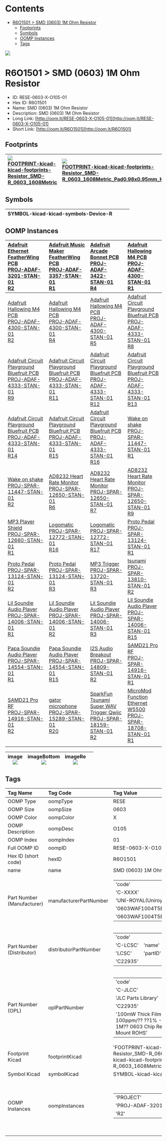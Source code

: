 



Contents
========

* [R6O1501 > SMD (0603) 1M Ohm Resistor](#r6o1501--smd-0603-1m-ohm-resistor)
	* [Footprints](#footprints)
	* [Symbols](#symbols)
	* [OOMP Instances](#oomp-instances)
	* [Tags](#tags)
  
![][im]
# R6O1501 > SMD (0603) 1M Ohm Resistor

- ID: RESE-0603-X-O105-01
- Hex ID: R6O1501
- Name: SMD (0603) 1M Ohm Resistor
- Description: SMD (0603) 1M Ohm Resistor
- Long Link: [http://oom.lt/RESE-0603-X-O105-01](http://oom.lt/RESE-0603-X-O105-01)
- Short Link: [http://oom.lt/R6O1501](http://oom.lt/R6O1501)

## Footprints
  

|[![](https://raw.githubusercontent.com/oomlout/oomlout_OOMP_eda_V2/FOOTPRINT/kicad/kicad-footprints/Resistor_SMD/R_0603_1608Metric/main/image_140.png)<br>FOOTPRINT-kicad-kicad-footprints-Resistor_SMD-R_0603_1608Metric](https://github.com/oomlout/oomlout_OOMP_eda_V2/FOOTPRINT/kicad/kicad-footprints/Resistor_SMD/R_0603_1608Metric/tree/main/)|[![](https://raw.githubusercontent.com/oomlout/oomlout_OOMP_eda_V2/FOOTPRINT/kicad/kicad-footprints/Resistor_SMD/R_0603_1608Metric_Pad0.98x0.95mm_HandSolder/main/image_140.png)<br>FOOTPRINT-kicad-kicad-footprints-Resistor_SMD-R_0603_1608Metric_Pad0.98x0.95mm_HandSolder](https://github.com/oomlout/oomlout_OOMP_eda_V2/FOOTPRINT/kicad/kicad-footprints/Resistor_SMD/R_0603_1608Metric_Pad0.98x0.95mm_HandSolder/tree/main/)|||
| :--- | :--- | :--- | :--- |

## Symbols
  

|![]()<br>SYMBOL-kicad-kicad-symbols-Device-R||||
| :--- | :--- | :--- | :--- |

## OOMP Instances
  

|[Adafruit Ethernet FeatherWing PCB<br>PROJ-ADAF-3201-STAN-01<br>R2](https://github.com/oomlout/oomlout_OOMP_projects_V2/PROJ/ADAF/3201/STAN/01/tree/main/)|[Adafruit Music Maker FeatherWing PCB<br>PROJ-ADAF-3357-STAN-01<br>R1](https://github.com/oomlout/oomlout_OOMP_projects_V2/PROJ/ADAF/3357/STAN/01/tree/main/)|[Adafruit Arcade Bonnet PCB<br>PROJ-ADAF-3422-STAN-01<br>R4](https://github.com/oomlout/oomlout_OOMP_projects_V2/PROJ/ADAF/3422/STAN/01/tree/main/)|[Adafruit Hallowing M4 PCB<br>PROJ-ADAF-4300-STAN-01<br>R1](https://github.com/oomlout/oomlout_OOMP_projects_V2/PROJ/ADAF/4300/STAN/01/tree/main/)|
| :--- | :--- | :--- | :--- |
|[Adafruit Hallowing M4 PCB<br>PROJ-ADAF-4300-STAN-01<br>R2](https://github.com/oomlout/oomlout_OOMP_projects_V2/PROJ/ADAF/4300/STAN/01/tree/main/)|[Adafruit Hallowing M4 PCB<br>PROJ-ADAF-4300-STAN-01<br>R4](https://github.com/oomlout/oomlout_OOMP_projects_V2/PROJ/ADAF/4300/STAN/01/tree/main/)|[Adafruit Hallowing M4 PCB<br>PROJ-ADAF-4300-STAN-01<br>R5](https://github.com/oomlout/oomlout_OOMP_projects_V2/PROJ/ADAF/4300/STAN/01/tree/main/)|[Adafruit Circuit Playground Bluefruit PCB<br>PROJ-ADAF-4333-STAN-01<br>R8](https://github.com/oomlout/oomlout_OOMP_projects_V2/PROJ/ADAF/4333/STAN/01/tree/main/)|
|[Adafruit Circuit Playground Bluefruit PCB<br>PROJ-ADAF-4333-STAN-01<br>R9](https://github.com/oomlout/oomlout_OOMP_projects_V2/PROJ/ADAF/4333/STAN/01/tree/main/)|[Adafruit Circuit Playground Bluefruit PCB<br>PROJ-ADAF-4333-STAN-01<br>R11](https://github.com/oomlout/oomlout_OOMP_projects_V2/PROJ/ADAF/4333/STAN/01/tree/main/)|[Adafruit Circuit Playground Bluefruit PCB<br>PROJ-ADAF-4333-STAN-01<br>R12](https://github.com/oomlout/oomlout_OOMP_projects_V2/PROJ/ADAF/4333/STAN/01/tree/main/)|[Adafruit Circuit Playground Bluefruit PCB<br>PROJ-ADAF-4333-STAN-01<br>R13](https://github.com/oomlout/oomlout_OOMP_projects_V2/PROJ/ADAF/4333/STAN/01/tree/main/)|
|[Adafruit Circuit Playground Bluefruit PCB<br>PROJ-ADAF-4333-STAN-01<br>R14](https://github.com/oomlout/oomlout_OOMP_projects_V2/PROJ/ADAF/4333/STAN/01/tree/main/)|[Adafruit Circuit Playground Bluefruit PCB<br>PROJ-ADAF-4333-STAN-01<br>R15](https://github.com/oomlout/oomlout_OOMP_projects_V2/PROJ/ADAF/4333/STAN/01/tree/main/)|[Adafruit Circuit Playground Bluefruit PCB<br>PROJ-ADAF-4333-STAN-01<br>R16](https://github.com/oomlout/oomlout_OOMP_projects_V2/PROJ/ADAF/4333/STAN/01/tree/main/)|[Wake on shake<br>PROJ-SPAR-11447-STAN-01<br>R1](https://github.com/oomlout/oomlout_OOMP_projects_V2/PROJ/SPAR/11447/STAN/01/tree/main/)|
|[Wake on shake<br>PROJ-SPAR-11447-STAN-01<br>R2](https://github.com/oomlout/oomlout_OOMP_projects_V2/PROJ/SPAR/11447/STAN/01/tree/main/)|[AD8232 Heart Rate Monitor<br>PROJ-SPAR-12650-STAN-01<br>R6](https://github.com/oomlout/oomlout_OOMP_projects_V2/PROJ/SPAR/12650/STAN/01/tree/main/)|[AD8232 Heart Rate Monitor<br>PROJ-SPAR-12650-STAN-01<br>R7](https://github.com/oomlout/oomlout_OOMP_projects_V2/PROJ/SPAR/12650/STAN/01/tree/main/)|[AD8232 Heart Rate Monitor<br>PROJ-SPAR-12650-STAN-01<br>R9](https://github.com/oomlout/oomlout_OOMP_projects_V2/PROJ/SPAR/12650/STAN/01/tree/main/)|
|[MP3 Player Shield<br>PROJ-SPAR-12660-STAN-01<br>R1](https://github.com/oomlout/oomlout_OOMP_projects_V2/PROJ/SPAR/12660/STAN/01/tree/main/)|[Logomatic<br>PROJ-SPAR-12772-STAN-01<br>R16](https://github.com/oomlout/oomlout_OOMP_projects_V2/PROJ/SPAR/12772/STAN/01/tree/main/)|[Logomatic<br>PROJ-SPAR-12772-STAN-01<br>R17](https://github.com/oomlout/oomlout_OOMP_projects_V2/PROJ/SPAR/12772/STAN/01/tree/main/)|[Proto Pedal<br>PROJ-SPAR-13124-STAN-01<br>R1](https://github.com/oomlout/oomlout_OOMP_projects_V2/PROJ/SPAR/13124/STAN/01/tree/main/)|
|[Proto Pedal<br>PROJ-SPAR-13124-STAN-01<br>R2](https://github.com/oomlout/oomlout_OOMP_projects_V2/PROJ/SPAR/13124/STAN/01/tree/main/)|[Proto Pedal<br>PROJ-SPAR-13124-STAN-01<br>R3](https://github.com/oomlout/oomlout_OOMP_projects_V2/PROJ/SPAR/13124/STAN/01/tree/main/)|[MP3 Trigger<br>PROJ-SPAR-13720-STAN-01<br>R3](https://github.com/oomlout/oomlout_OOMP_projects_V2/PROJ/SPAR/13720/STAN/01/tree/main/)|[tsunami<br>PROJ-SPAR-13810-STAN-01<br>R2](https://github.com/oomlout/oomlout_OOMP_projects_V2/PROJ/SPAR/13810/STAN/01/tree/main/)|
|[Lil Soundie Audio Player<br>PROJ-SPAR-14006-STAN-01<br>R1](https://github.com/oomlout/oomlout_OOMP_projects_V2/PROJ/SPAR/14006/STAN/01/tree/main/)|[Lil Soundie Audio Player<br>PROJ-SPAR-14006-STAN-01<br>R2](https://github.com/oomlout/oomlout_OOMP_projects_V2/PROJ/SPAR/14006/STAN/01/tree/main/)|[Lil Soundie Audio Player<br>PROJ-SPAR-14006-STAN-01<br>R3](https://github.com/oomlout/oomlout_OOMP_projects_V2/PROJ/SPAR/14006/STAN/01/tree/main/)|[Lil Soundie Audio Player<br>PROJ-SPAR-14006-STAN-01<br>R15](https://github.com/oomlout/oomlout_OOMP_projects_V2/PROJ/SPAR/14006/STAN/01/tree/main/)|
|[Papa Soundie Audio Player<br>PROJ-SPAR-14554-STAN-01<br>R1](https://github.com/oomlout/oomlout_OOMP_projects_V2/PROJ/SPAR/14554/STAN/01/tree/main/)|[Papa Soundie Audio Player<br>PROJ-SPAR-14554-STAN-01<br>R15](https://github.com/oomlout/oomlout_OOMP_projects_V2/PROJ/SPAR/14554/STAN/01/tree/main/)|[I2S Audio Breakout<br>PROJ-SPAR-14809-STAN-01<br>R2](https://github.com/oomlout/oomlout_OOMP_projects_V2/PROJ/SPAR/14809/STAN/01/tree/main/)|[SAMD21 Pro RF<br>PROJ-SPAR-14916-STAN-01<br>R1](https://github.com/oomlout/oomlout_OOMP_projects_V2/PROJ/SPAR/14916/STAN/01/tree/main/)|
|[SAMD21 Pro RF<br>PROJ-SPAR-14916-STAN-01<br>R2](https://github.com/oomlout/oomlout_OOMP_projects_V2/PROJ/SPAR/14916/STAN/01/tree/main/)|[gator microphone<br>PROJ-SPAR-15289-STAN-01<br>R20](https://github.com/oomlout/oomlout_OOMP_projects_V2/PROJ/SPAR/15289/STAN/01/tree/main/)|[SparkFun Tsunami Super WAV Trigger Qwiic<br>PROJ-SPAR-18159-STAN-01<br>R2](https://github.com/oomlout/oomlout_OOMP_projects_V2/PROJ/SPAR/18159/STAN/01/tree/main/)|[MicroMod Function Ethernet W5500<br>PROJ-SPAR-18708-STAN-01<br>R1](https://github.com/oomlout/oomlout_OOMP_projects_V2/PROJ/SPAR/18708/STAN/01/tree/main/)|
|||||
  

|image<br>[![](https://raw.githubusercontent.com/oomlout/oomlout_OOMP_parts_V2/RESE/0603/X/O105/01/main/image_140.jpg)](https://github.com/oomlout/oomlout_OOMP_parts_V2/RESE/0603/X/O105/01/tree/main/image.jpg)|imageBottom<br>[![](https://raw.githubusercontent.com/oomlout/oomlout_OOMP_parts_V2/RESE/0603/X/O105/01/main/image_BOTTOM_140.jpg)](https://github.com/oomlout/oomlout_OOMP_parts_V2/RESE/0603/X/O105/01/tree/main/image_BOTTOM.jpg)|imageRe<br>[![](https://raw.githubusercontent.com/oomlout/oomlout_OOMP_parts_V2/RESE/0603/X/O105/01/main/image_RE_140.jpg)](https://github.com/oomlout/oomlout_OOMP_parts_V2/RESE/0603/X/O105/01/tree/main/image_RE.jpg)||
| :---: | :---: | :---: | :---: |

## Tags
  

|Tag Name|Tag Code|Tag Value|
| :--- | :--- | :--- |
|OOMP Type|oompType|RESE|
|OOMP Size|oompSize|0603|
|OOMP Color|oompColor|X|
|OOMP Description|oompDesc|O105|
|OOMP Index|oompIndex|01|
|Full OOMP ID|oompID|RESE-0603-X-O105-01|
|Hex ID (short code)|hexID|R6O1501|
|name|name|SMD (0603) 1M Ohm Resistor|
|Part Number (Manufacturer)|manufacturerPartNumber|<table><tr><td>'code'</td></tr><tr><td> 'C-XXXX'</td><td> 'name'</td></tr><tr><td> 'UNI-ROYAL(Uniroyal Elec)'</td><td> 'partID'</td></tr><tr><td> '0603WAF1004T5E'</td><td> 'partName'</td></tr><tr><td> '0603WAF1004T5E'</td></tr></table>|
|Part Number (Distributor)|distributorPartNumber|<table><tr><td>'code'</td></tr><tr><td> 'C-LCSC'</td><td> 'name'</td></tr><tr><td> 'LCSC'</td><td> 'partID'</td></tr><tr><td> 'C22935'</td></tr></table>|
|Part Number (OPL)|oplPartNumber|<table><tr><td>'code'</td></tr><tr><td> 'C-JLCC'</td><td> 'name'</td></tr><tr><td> 'JLC Parts Library'</td><td> 'partID'</td></tr><tr><td> 'C22935'</td><td> 'partName'</td></tr><tr><td> '100mW Thick Film Resistors 75V ??100ppm/?? ??1% -55??~+155?? 1M?? 0603  Chip Resistor - Surface Mount ROHS'</td></tr></table>|
|Footprint Kicad|footprintKicad|'FOOTPRINT-kicad-kicad-footprints-Resistor_SMD-R_0603_1608Metric', 'FOOTPRINT-kicad-kicad-footprints-Resistor_SMD-R_0603_1608Metric_Pad0.98x0.95mm_HandSolder'|
|Symbol Kicad|symbolKicad|SYMBOL-kicad-kicad-symbols-Device-R|
|OOMP Instances|oompInstances|<table><tr><td>'PROJECT'</td></tr><tr><td> 'PROJ-ADAF-3201-STAN-01'</td><td> 'ID'</td></tr><tr><td> 'R2'</td></tr></table></td><td> <table><tr><td>'PROJECT'</td></tr><tr><td> 'PROJ-ADAF-3357-STAN-01'</td><td> 'ID'</td></tr><tr><td> 'R1'</td></tr></table></td><td> <table><tr><td>'PROJECT'</td></tr><tr><td> 'PROJ-ADAF-3422-STAN-01'</td><td> 'ID'</td></tr><tr><td> 'R4'</td></tr></table></td><td> <table><tr><td>'PROJECT'</td></tr><tr><td> 'PROJ-ADAF-4300-STAN-01'</td><td> 'ID'</td></tr><tr><td> 'R1'</td></tr></table></td><td> <table><tr><td>'PROJECT'</td></tr><tr><td> 'PROJ-ADAF-4300-STAN-01'</td><td> 'ID'</td></tr><tr><td> 'R2'</td></tr></table></td><td> <table><tr><td>'PROJECT'</td></tr><tr><td> 'PROJ-ADAF-4300-STAN-01'</td><td> 'ID'</td></tr><tr><td> 'R4'</td></tr></table></td><td> <table><tr><td>'PROJECT'</td></tr><tr><td> 'PROJ-ADAF-4300-STAN-01'</td><td> 'ID'</td></tr><tr><td> 'R5'</td></tr></table></td><td> <table><tr><td>'PROJECT'</td></tr><tr><td> 'PROJ-ADAF-4333-STAN-01'</td><td> 'ID'</td></tr><tr><td> 'R8'</td></tr></table></td><td> <table><tr><td>'PROJECT'</td></tr><tr><td> 'PROJ-ADAF-4333-STAN-01'</td><td> 'ID'</td></tr><tr><td> 'R9'</td></tr></table></td><td> <table><tr><td>'PROJECT'</td></tr><tr><td> 'PROJ-ADAF-4333-STAN-01'</td><td> 'ID'</td></tr><tr><td> 'R11'</td></tr></table></td><td> <table><tr><td>'PROJECT'</td></tr><tr><td> 'PROJ-ADAF-4333-STAN-01'</td><td> 'ID'</td></tr><tr><td> 'R12'</td></tr></table></td><td> <table><tr><td>'PROJECT'</td></tr><tr><td> 'PROJ-ADAF-4333-STAN-01'</td><td> 'ID'</td></tr><tr><td> 'R13'</td></tr></table></td><td> <table><tr><td>'PROJECT'</td></tr><tr><td> 'PROJ-ADAF-4333-STAN-01'</td><td> 'ID'</td></tr><tr><td> 'R14'</td></tr></table></td><td> <table><tr><td>'PROJECT'</td></tr><tr><td> 'PROJ-ADAF-4333-STAN-01'</td><td> 'ID'</td></tr><tr><td> 'R15'</td></tr></table></td><td> <table><tr><td>'PROJECT'</td></tr><tr><td> 'PROJ-ADAF-4333-STAN-01'</td><td> 'ID'</td></tr><tr><td> 'R16'</td></tr></table></td><td> <table><tr><td>'PROJECT'</td></tr><tr><td> 'PROJ-SPAR-11447-STAN-01'</td><td> 'ID'</td></tr><tr><td> 'R1'</td></tr></table></td><td> <table><tr><td>'PROJECT'</td></tr><tr><td> 'PROJ-SPAR-11447-STAN-01'</td><td> 'ID'</td></tr><tr><td> 'R2'</td></tr></table></td><td> <table><tr><td>'PROJECT'</td></tr><tr><td> 'PROJ-SPAR-12650-STAN-01'</td><td> 'ID'</td></tr><tr><td> 'R6'</td></tr></table></td><td> <table><tr><td>'PROJECT'</td></tr><tr><td> 'PROJ-SPAR-12650-STAN-01'</td><td> 'ID'</td></tr><tr><td> 'R7'</td></tr></table></td><td> <table><tr><td>'PROJECT'</td></tr><tr><td> 'PROJ-SPAR-12650-STAN-01'</td><td> 'ID'</td></tr><tr><td> 'R9'</td></tr></table></td><td> <table><tr><td>'PROJECT'</td></tr><tr><td> 'PROJ-SPAR-12660-STAN-01'</td><td> 'ID'</td></tr><tr><td> 'R1'</td></tr></table></td><td> <table><tr><td>'PROJECT'</td></tr><tr><td> 'PROJ-SPAR-12772-STAN-01'</td><td> 'ID'</td></tr><tr><td> 'R16'</td></tr></table></td><td> <table><tr><td>'PROJECT'</td></tr><tr><td> 'PROJ-SPAR-12772-STAN-01'</td><td> 'ID'</td></tr><tr><td> 'R17'</td></tr></table></td><td> <table><tr><td>'PROJECT'</td></tr><tr><td> 'PROJ-SPAR-13124-STAN-01'</td><td> 'ID'</td></tr><tr><td> 'R1'</td></tr></table></td><td> <table><tr><td>'PROJECT'</td></tr><tr><td> 'PROJ-SPAR-13124-STAN-01'</td><td> 'ID'</td></tr><tr><td> 'R2'</td></tr></table></td><td> <table><tr><td>'PROJECT'</td></tr><tr><td> 'PROJ-SPAR-13124-STAN-01'</td><td> 'ID'</td></tr><tr><td> 'R3'</td></tr></table></td><td> <table><tr><td>'PROJECT'</td></tr><tr><td> 'PROJ-SPAR-13720-STAN-01'</td><td> 'ID'</td></tr><tr><td> 'R3'</td></tr></table></td><td> <table><tr><td>'PROJECT'</td></tr><tr><td> 'PROJ-SPAR-13810-STAN-01'</td><td> 'ID'</td></tr><tr><td> 'R2'</td></tr></table></td><td> <table><tr><td>'PROJECT'</td></tr><tr><td> 'PROJ-SPAR-14006-STAN-01'</td><td> 'ID'</td></tr><tr><td> 'R1'</td></tr></table></td><td> <table><tr><td>'PROJECT'</td></tr><tr><td> 'PROJ-SPAR-14006-STAN-01'</td><td> 'ID'</td></tr><tr><td> 'R2'</td></tr></table></td><td> <table><tr><td>'PROJECT'</td></tr><tr><td> 'PROJ-SPAR-14006-STAN-01'</td><td> 'ID'</td></tr><tr><td> 'R3'</td></tr></table></td><td> <table><tr><td>'PROJECT'</td></tr><tr><td> 'PROJ-SPAR-14006-STAN-01'</td><td> 'ID'</td></tr><tr><td> 'R15'</td></tr></table></td><td> <table><tr><td>'PROJECT'</td></tr><tr><td> 'PROJ-SPAR-14554-STAN-01'</td><td> 'ID'</td></tr><tr><td> 'R1'</td></tr></table></td><td> <table><tr><td>'PROJECT'</td></tr><tr><td> 'PROJ-SPAR-14554-STAN-01'</td><td> 'ID'</td></tr><tr><td> 'R15'</td></tr></table></td><td> <table><tr><td>'PROJECT'</td></tr><tr><td> 'PROJ-SPAR-14809-STAN-01'</td><td> 'ID'</td></tr><tr><td> 'R2'</td></tr></table></td><td> <table><tr><td>'PROJECT'</td></tr><tr><td> 'PROJ-SPAR-14916-STAN-01'</td><td> 'ID'</td></tr><tr><td> 'R1'</td></tr></table></td><td> <table><tr><td>'PROJECT'</td></tr><tr><td> 'PROJ-SPAR-14916-STAN-01'</td><td> 'ID'</td></tr><tr><td> 'R2'</td></tr></table></td><td> <table><tr><td>'PROJECT'</td></tr><tr><td> 'PROJ-SPAR-15289-STAN-01'</td><td> 'ID'</td></tr><tr><td> 'R20'</td></tr></table></td><td> <table><tr><td>'PROJECT'</td></tr><tr><td> 'PROJ-SPAR-18159-STAN-01'</td><td> 'ID'</td></tr><tr><td> 'R2'</td></tr></table></td><td> <table><tr><td>'PROJECT'</td></tr><tr><td> 'PROJ-SPAR-18708-STAN-01'</td><td> 'ID'</td></tr><tr><td> 'R1'</td></tr></table>|
||||



[im]: image_450.jpg
